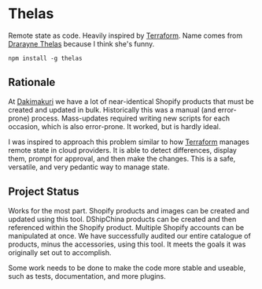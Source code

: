 # Thelas

Remote state as code. Heavily inspired by [Terraform](https://www.terraform.io/). Name comes from [Drarayne Thelas](https://en.uesp.net/wiki/Morrowind:Drarayne_Thelas) because I think she's funny.

```npm install -g thelas```

## Rationale

At [Dakimakuri](https://dakimakuri.com) we have a lot of near-identical Shopify products that must be created and updated in bulk. Historically this was a manual (and error-prone) process. Mass-updates required writing new scripts for each occasion, which is also error-prone. It worked, but is hardly ideal.

I was inspired to approach this problem similar to how [Terraform](https://www.terraform.io/) manages remote state in cloud providers. It is able to detect differences, display them, prompt for approval, and then make the changes. This is a safe, versatile, and very pedantic way to manage state.

## Project Status

Works for the most part. Shopify products and images can be created and updated using this tool. DShipChina products can be created and then referenced within the Shopify product. Multiple Shopify accounts can be manipulated at once. We have successfully audited our entire catalogue of products, minus the accessories, using this tool. It meets the goals it was originally set out to accomplish.

Some work needs to be done to make the code more stable and useable, such as tests, documentation, and more plugins.
